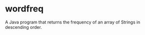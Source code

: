 wordfreq
========

A Java program that returns the frequency of an array of Strings in descending order.  